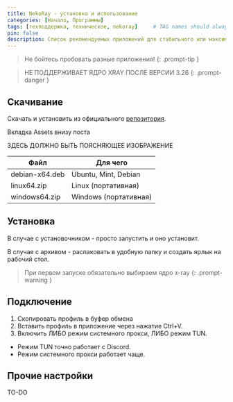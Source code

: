 ```yaml
---
title: NekoRay - установка и использование
categories: [Начало, Программы]
tags: [техподдержка, техническое, nekoray]     # TAG names should always be lowercase
pin: false
description: Список рекомендуемых приложений для стабильного или максимально кастомизированного опыта.
---
```


> Не бойтесь пробовать разные приложения!
{: .prompt-tip }

> НЕ ПОДДЕРЖИВАЕТ ЯДРО XRAY ПОСЛЕ ВЕРСИИ 3.26
{: .prompt-danger }

## Скачивание

Скачать и установить из официального [репозитория](https://github.com/MatsuriDayo/nekoray/releases).

Вкладка Assets внизу поста

ЗДЕСЬ ДОЛЖНО БЫТЬ ПОЯСНЯЮЩЕЕ ИЗОБРАЖЕНИЕ

|Файл|Для чего|
|------|------|
|debian-x64.deb|Ubuntu, Mint, Debian|
|linux64.zip|Linux (портативная)|
|windows64.zip|Windows (портативная)|

## Установка

В случае с установочником - просто запустить и оно установит.

В случае с архивом - распаковать в удобную папку и создать ярлык на рабочий стол.

> При первом запуске обязательно выбираем ядро x-ray
{: .prompt-warning }

## Подключение

1. Скопировать профиль в буфер обмена
2. Вставить профиль в приложение через нажатие Ctrl+V.
3. Включить ЛИБО режим системного прокси, ЛИБО режим TUN.

- Режим TUN точно работает с Discord.
- Режим системного прокси работает чаще.

## Прочие настройки

TO-DO